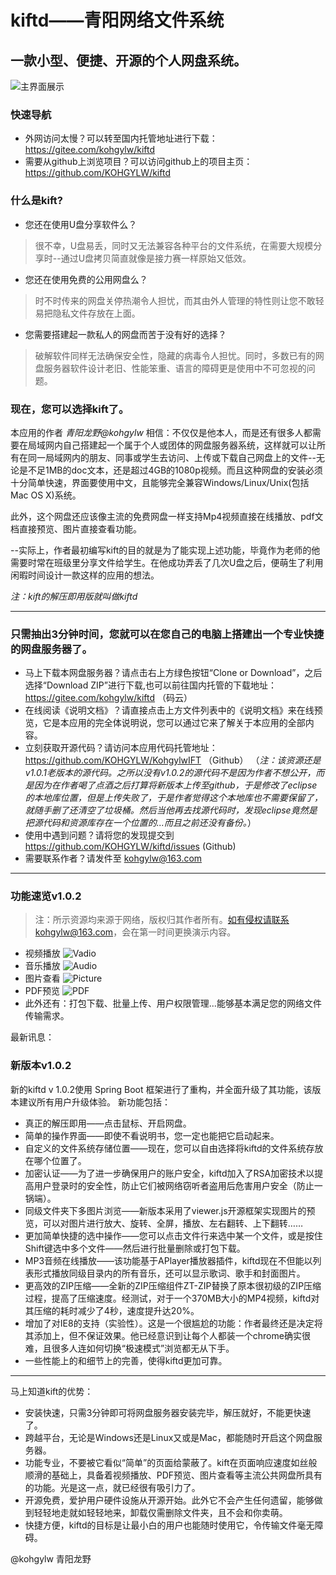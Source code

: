 # kiftd——青阳网络文件系统 #
## 一款小型、便捷、开源的个人网盘系统。 ##

![主界面展示](http://m.qpic.cn/psb?/V102epzF1ea2hN/YQM*9LdIGsq3FUma*dyMnBkJGLUKvtfqsHqEMHpLkNU!/b/dDABAAAAAAAA&bo=pAg4BAAAAAADJ5I!&rf=viewer_4&t=5)

### 快速导航
* 外网访问太慢？可以转至国内托管地址进行下载： https://gitee.com/kohgylw/kiftd 
* 需要从github上浏览项目？可以访问github上的项目主页： https://github.com/KOHGYLW/kiftd

### 什么是kift?
* 您还在使用U盘分享软件么？
> 很不幸，U盘易丢，同时又无法兼容各种平台的文件系统，在需要大规模分享时--通过U盘拷贝简直就像是接力赛一样原始又低效。
* 您还在使用免费的公用网盘么？
> 时不时传来的网盘关停热潮令人担忧，而其由外人管理的特性则让您不敢轻易把隐私文件存放在上面。
* 您需要搭建起一款私人的网盘而苦于没有好的选择？
> 破解软件同样无法确保安全性，隐藏的病毒令人担忧。同时，多数已有的网盘服务器软件设计老旧、性能笨重、语言的障碍更是使用中不可忽视的问题。

### 现在，您可以选择kift了。

本应用的作者 _青阳龙野@kohgylw_ 相信：不仅仅是他本人，而是还有很多人都需要在局域网内自己搭建起一个属于个人或团体的网盘服务器系统，这样就可以让所有在同一局域网内的朋友、同事或学生去访问、上传或下载自己网盘上的文件--无论是不足1MB的doc文本，还是超过4GB的1080p视频。而且这种网盘的安装必须十分简单快速，界面要使用中文，且能够完全兼容Windows/Linux/Unix(包括Mac OS X)系统。

此外，这个网盘还应该像主流的免费网盘一样支持Mp4视频直接在线播放、pdf文档直接预览、图片直接查看功能。

--实际上，作者最初编写kift的目的就是为了能实现上述功能，毕竟作为老师的他需要时常在班级里分享文件给学生。在他成功弄丢了几次U盘之后，便萌生了利用闲暇时间设计一款这样的应用的想法。

_注：kift的解压即用版就叫做kiftd_

-------------------
### 只需抽出3分钟时间，您就可以在您自己的电脑上搭建出一个专业快捷的网盘服务器了。

* 马上下载本网盘服务器？请点击右上方绿色按钮“Clone or Download”，之后选择“Download ZIP”进行下载,也可以前往国内托管的下载地址： https://gitee.com/kohgylw/kiftd （码云）
* 在线阅读《说明文档》？请直接点击上方文件列表中的《说明文档》来在线预览，它是本应用的完全体说明说，您可以通过它来了解关于本应用的全部内容。
* 立刻获取开源代码？请访问本应用代码托管地址：https://github.com/KOHGYLW/KohgylwIFT （Github）
（_注：该资源还是v1.0.1老版本的源代码。之所以没有v1.0.2的源代码不是因为作者不想公开，而是因为在作者喝了点酒之后打算将新版本上传至github，于是修改了eclipse的本地库位置，但是上传失败了，于是作者觉得这个本地库也不需要保留了，就随手删了还清空了垃圾桶。然后当他再去找源代码时，发现eclipse竟然是把源代码和资源库存在一个位置的...而且之前还没有备份。_）
* 使用中遇到问题？请将您的发现提交到 https://github.com/KOHGYLW/kiftd/issues (Github)
* 需要联系作者？请发件至 kohgylw@163.com 

-------------------

### 功能速览v1.0.2
>注：所示资源均来源于网络，版权归其作者所有。如有侵权请联系kohgylw@163.com，会在第一时间更换演示内容。

+ 视频播放
![Vadio](http://m.qpic.cn/psb?/V102epzF1ea2hN/602PtSWxOYx*RglE*LqYtKfcnaneZy98cYUKBg9sk5I!/b/dDEBAAAAAAAA&bo=oQg4BAAAAAADN4c!&rf=viewer_4&t=5)
+ 音乐播放
![Audio](http://m.qpic.cn/psb?/V102epzF1ea2hN/l98HGCikn.RzCU80faplH7hKvsgQEYsYRFzpAN5STHA!/b/dFoAAAAAAAAA&bo=pwg4BAAAAAADN4E!&rf=viewer_4&t=5)
+ 图片查看
![Picture](http://m.qpic.cn/psb?/V102epzF1ea2hN/avVkAHi6Foxk6WDaDpOYM2lpB3RLJhW.sspHbsgN8*c!/b/dGEBAAAAAAAA&bo=ogg4BAAAAAADhzQ!&rf=viewer_4&t=5)
+ PDF预览
![PDF](http://m.qpic.cn/psb?/V102epzF1ea2hN/VQ07hYkhZ96HbBILL14OU.EsOyIM2rImW6hBA4bQpg8!/b/dDMBAAAAAAAA&bo=ngg4BAAAAAADN7g!&rf=viewer_4&t=5)
+ 此外还有：打包下载、批量上传、用户权限管理...能够基本满足您的网络文件传输需求。

最新讯息：
### 新版本v1.0.2
新的kiftd v 1.0.2使用 Spring Boot 框架进行了重构，并全面升级了其功能，该版本建议所有用户升级体验。
新功能包括：
+ 真正的解压即用——点击鼠标、开启网盘。
+ 简单的操作界面——即使不看说明书，您一定也能把它启动起来。
+ 自定义的文件系统存储位置——现在，您可以自由选择将kiftd的文件系统存放在哪个位置了。
+ 加密认证——为了进一步确保用户的账户安全，kiftd加入了RSA加密技术以提高用户登录时的安全性，防止它们被网络窃听者盗用后危害用户安全（防止一锅端）。
+ 同级文件夹下多图片浏览——新版本采用了viewer.js开源框架实现图片的预览，可以对图片进行放大、旋转、全屏，播放、左右翻转、上下翻转……
+ 更加简单快捷的选中操作——您可以点击文件行来选中某一个文件，或是按住Shift键选中多个文件——然后进行批量删除或打包下载。
+ MP3音频在线播放——该功能基于APlayer播放器插件，kiftd现在不但能以列表形式播放同级目录内的所有音乐，还可以显示歌词、歌手和封面图片。
+ 更高效的ZIP压缩——全新的ZIP压缩组件ZT-ZIP替换了原本很初级的ZIP压缩过程，提高了压缩速度。经测试，对于一个370MB大小的MP4视频，kiftd对其压缩的耗时减少了4秒，速度提升达20%。
+ 增加了对IE8的支持（实验性）。这是一个很尴尬的功能：作者最终还是决定将其添加上，但不保证效果。他已经意识到让每个人都装一个chrome确实很难，且很多人连如何切换“极速模式”浏览都无从下手。
+ 一些性能上的和细节上的完善，使得kiftd更加可靠。

-------------------
马上知道kift的优势：
* 安装快速，只需3分钟即可将网盘服务器安装完毕，解压就好，不能更快速了。
* 跨越平台，无论是Windows还是Linux又或是Mac，都能随时开启这个网盘服务器。
* 功能专业，不要被它看似“简单”的页面给蒙蔽了。kift在页面响应速度如丝般顺滑的基础上，具备着视频播放、PDF预览、图片查看等主流公共网盘所具有的功能。光是这一点，就已经很有吸引力了。
* 开源免费，爱护用户硬件设施从开源开始。此外它不会产生任何遗留，能够做到轻轻地走就如轻轻地来，卸载仅需删除文件夹，且不会和你卖萌。
* 快捷方便，kiftd的目标是让最小白的用户也能随时使用它，令传输文件毫无障碍。

@kohgylw 青阳龙野

